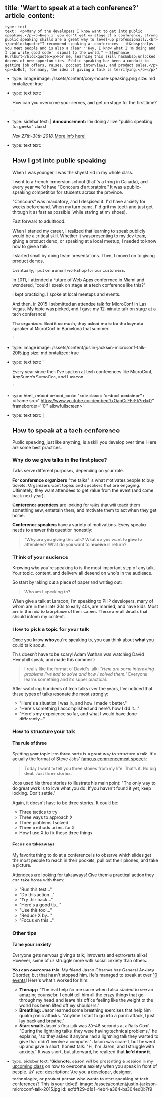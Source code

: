 title: 'Want to speak at a tech conference?'
article_content:
  -
    type: text
    text: '<p>Many of the developers I know want to get into public speaking.</p><p>Even if you don’t get on stage at a conference, strong public speaking skills are a great way to level-up professionally.<br></p><blockquote>"I recommend speaking at conferences – it&nbsp;helps you meet people and is also a clear ''Hey, I know what I''m doing and I can write good code'' signal to the world." – Stephanie Hurlburt</blockquote><p>For me, learning this skill has&nbsp;unlocked dozens of new opportunities. Public speaking has been a conduit to getting job offers, raises, podcast interviews, and product sales.</p><p><b>But, for many, the idea of giving a talk is terrifying.</b></p>'
  -
    type: image
    image: /assets/content/cory-house-speaking.png
    size: md
    brutalized: true
  -
    type: text
    text: '<p>How can you overcome your nerves, and get on stage for the first time?</p>'
  -
    type: sidebar
    text: |
      **Announcement:** I'm doing a live "public speaking for geeks" class!
      
      <em>Nov 27th-30th 2018.</em> [More info here!](https://justinjackson.podia.com/speak)
  -
    type: text
    text: '<h2>How I got into public speaking</h2><p>When I was younger, I was the shyest kid in my whole class.</p><p>I went to a French immersion school (that''s a thing in Canada), and every year we''d have "Concours d’art oratoire." It was a public-speaking competition for students across the province.&nbsp;</p><p>"Concours" was mandatory, and I despised it. I''d have anxiety for weeks beforehand. When my turn came, I''d grit my teeth and just get through it as fast as possible (while staring at my shoes).</p><p>Fast forward to adulthood.</p><p>When I started my career, I realized that learning to speak publicly would be a critical skill. Whether it was presenting to my dev team, giving a product demo, or speaking at a local meetup, I needed to know how to give a talk.</p><p>I started small by doing team presentations. Then, I moved on to giving product demos.</p><p>Eventually, I put on a small workshop for our customers.</p><p>In 2011, I attended a Future of Web Apps conference in Miami and wondered, "could I speak on stage at a tech conference like this?"</p><p>I kept practicing. I spoke at local meetups and events.</p><p>And then, in 2015 I submitted an attendee talk for MicroConf in Las Vegas. My topic was picked, and I gave my 12-minute talk on stage at a tech conference!</p><p>The organizers liked it so much, they asked me to be the keynote speaker at MicroConf in Barcelona that summer.</p>'
  -
    type: image
    image: /assets/content/justin-jackson-microconf-talk-2015.jpg
    size: md
    brutalized: true
  -
    type: text
    text: '<p>Every year since then I’ve spoken at tech conferences like MicroConf, AppSumo’s SumoCon, and Laracon.</p>'
  -
    type: html_embed
    embed_code: '<style>.embed-container { position: relative; padding-bottom: 56.25%; height: 0; overflow: hidden; max-width: 100%; } .embed-container iframe, .embed-container object, .embed-container embed { position: absolute; top: 0; left: 0; width: 100%; height: 100%; }</style><div class=''embed-container''><iframe src=''https://www.youtube.com/embed//xOapCnFFrFk?rel=0'' frameborder=''0'' allowfullscreen></iframe></div>'
  -
    type: text
    text: |
      <h2>How to speak at a tech conference</h2>
      
      <p>Public speaking, just like anything, is a skill you develop over time. Here are some best practices.</p>
      
      <h3>Why do we give talks in the first place?</h3>
      
      <p>Talks serve different purposes, depending on your role.</p>
      
      <p><b>For conference organizers</b>&nbsp;"the talks" is what motivates people to buy tickets. Organizers want topics&nbsp;and speakers that are engaging. Ultimately, they want attendees to get value from the event (and come back next year).</p>
      
      <p><b>Conference attendees</b>&nbsp;are looking for talks that will teach them something new, entertain them, and motivate them to act when they get home.</p>
      
      <p><b>Conference speakers </b>have a variety of motivations. Every speaker needs to answer this question honestly:&nbsp;</p><blockquote>"Why are you giving this talk? What do you want to <b>give</b>&nbsp;to attendees? What do you want to <b>receive</b>&nbsp;in return?</blockquote>
      
      <h3>Think of your audience</h3>
      
      <p>Knowing who you're speaking to is the most important step of any talk. Your topic, content,&nbsp;and delivery all depend on who's in the audience.</p>
      
      <p>So start by taking out a piece of paper and writing out:</p>
      
      <blockquote>Who am I speaking to?</blockquote>
      
      <p>When give a talk at Laracon, I'm speaking to PHP developers, many of whom are in their late 30s to early 40s, are married, and have kids. Most are in the mid to late phase of their career. These are all&nbsp;details that should inform&nbsp;my content.</p>
      
      <h3>How to pick a topic for your talk</h3>
      
      <p>Once you know <b>who </b>you're speaking to, you can think about <b>what </b>you could talk about.</p>
      
      <p>This doesn't have to be scary! Adam Wathan was watching David Hemphill speak, and made this comment:</p>
      
      <blockquote>I really like the format of David's talk:&nbsp;<em>“Here are some interesting problems I’ve had to solve and how I solved them.”</em> Everyone learns something and it’s super practical.<br></blockquote>
      
      <p>After watching hundreds of tech talks over the years, I've noticed that these types of talks resonate the most strongly:</p>
      
      <ul><li>"Here's a situation I was in, and how I made it better."<br></li><li>"Here's something I accomplished and here's how I did it..."<br></li><li>"Here's my experience so far, and what I would have done differently..."<br></li></ul>
      
      <h3>How to structure your talk</h3>
      
      <h4>The rule of three</h4>
      
      <p>Splitting your topic into three parts is a great way to structure a talk. It's actually the format of Steve Jobs' <a href="https://www.youtube.com/watch?v=D1R-jKKp3NA">famous commencement speech</a>:</p>
      
      <blockquote>Today I want to tell you three stories from my life. That’s it. No big deal. Just three stories.</blockquote>
      
      <p>Jobs used his three stories to illustrate his main point: "The only way to do great work is to love what you do. If you haven't found it yet, keep looking. Don't settle."</p>
      
      <p>Again, it doesn't have to be three stories. It could be:</p>
      
      <ul><li>Three tactics to try<br></li><li>Three ways to approach X<br></li><li>Three problems I solved<br></li><li>Three methods to test for X</li><li>How I use X to&nbsp;fix these three things</li></ul>
      
      <h4>Focus on takeaways</h4>
      
      <p>My favorite thing to do at a conference is to observe which slides get the most people to reach in their pockets, pull out their phones, and take a picture.</p>
      
      <p>Attendees are looking for takeaways! Give them a practical action they can take home with them:</p>
      
      <ul><li>"Run this test..."</li><li>"Do this action..."</li><li>"Try this hack..."</li><li>"Here's a good tip..."</li><li>"Use this tool..."</li><li>"Reduce X by..."</li><li>"Focus on this..."</li></ul>
      
      <h3>Other tips</h3>
      
      <h4>Tame your anxiety</h4>
      
      <p>Everyone gets nervous giving a talk; introverts and extroverts alike! However, some of us struggle more with social anxiety than others.</p>
      
      <p><b>You can overcome this. </b>My friend Jason Charnes&nbsp;has General Anxiety Disorder, but that hasn't stopped him. He's managed to speak at over <a href="https://jasoncharnes.com/public-speaking">10 events</a>! Here's what's worked for him:</p>
      
      <ul><li><b>Therapy:</b> "The real help for me came when I also started to see an amazing counselor.&nbsp;I could tell him all the crazy things that go through my head, and leave his office feeling like the weight of the world has been lifted off my shoulders."<br></li><li><b>Breathing: </b>Jason learned some breathing exercises that help him qualm panic attacks. "Anytime I start to go into a panic attack, I just lay back and breathe."</li><li><b>Start small: </b>Jason's first talk was 30-45 seconds at a Rails Conf. "During the lightning talks, they were having technical problems," he explains, "so&nbsp;they asked if anyone had a lightning talk they wanted to give that didn’t involve a computer." Jason was scared, but he went up and gave a short, honest talk: "Hi, I'm Jason, and I struggle with anxiety." It was short, but afterward, he realized that <b>he'd done it</b>.</li></ul>
  -
    type: sidebar
    text: '**Sidenote:** Jason will be presenting a session in my [upcoming class](https://justinjackson.podia.com/speak) on how to overcome anxiety when you speak in front of people. 👍'
seo:
  description: 'Are you a developer, designer, technologist, or product person who wants to start speaking at tech conferences? This is your ticket!'
  image: /assets/content/justin-jackson-microconf-talk-2015.jpg
id: ecfdff29-d1d1-4eb4-a364-ba304ed0b7f9

